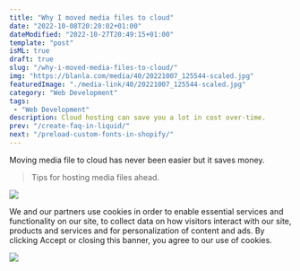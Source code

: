```yaml
---
title: "Why I moved media files to cloud"
date: "2022-10-08T20:20:02+01:00"
dateModified: "2022-10-27T20:49:15+01:00"
template: "post"
isML: true
draft: true
slug: "/why-i-moved-media-files-to-cloud/"
img: "https://blanla.com/media/40/20221007_125544-scaled.jpg"
featuredImage: "./media-link/40/20221007_125544-scaled.jpg"
category: "Web Development"
tags:
 - "Web Development"
description: Cloud hosting can save you a lot in cost over-time. 
prev: "/create-faq-in-liquid/"
next: "/preload-custom-fonts-in-shopify/"
---
```

Moving media file to cloud has never been easier but it saves money.

> Tips for hosting media files ahead.

![](./media-link/40/An-Ideal-Source-of-Organic-Matter.png)

We and our partners use cookies in order to enable essential services and functionality on our site, to collect data on how visitors interact with our site, products and services and for personalization of content and ads. By clicking Accept or closing this banner, you agree to our use of cookies.

![](./media-link/40/collection-2.png)
  
    